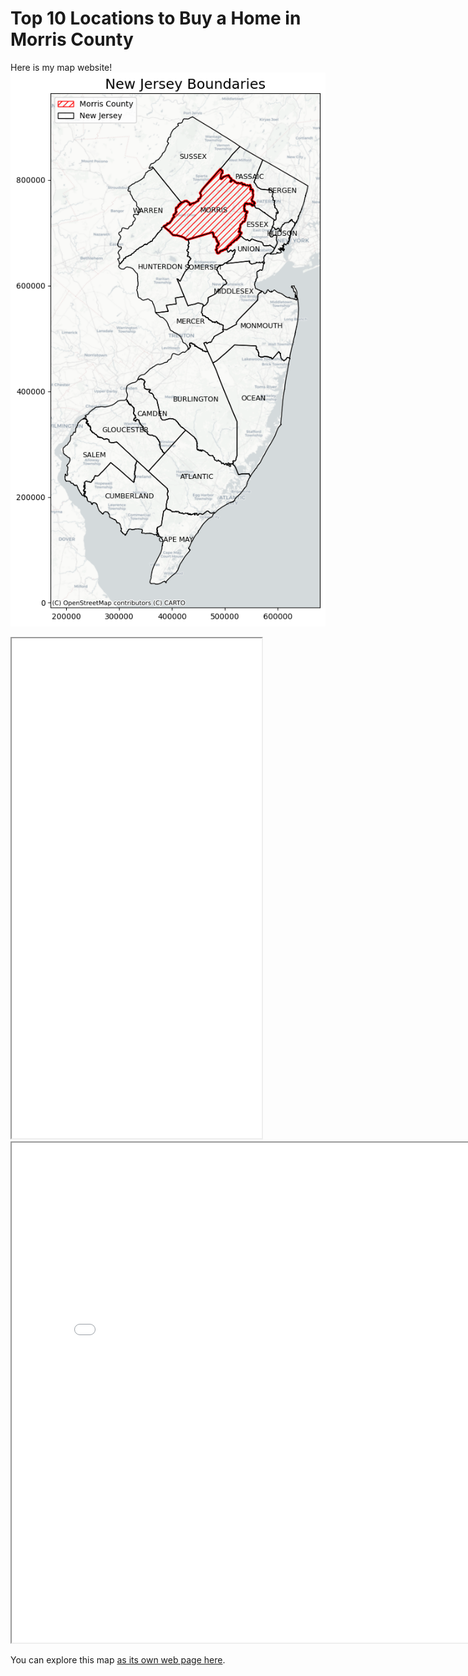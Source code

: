 # Top 10 Locations to Buy a Home in Morris County 

Here is my map website!
![Beautiful view of Morris County](New_Jersey.png)

<iframe src=".html" height= "800" width= "400" ></iframe> 


<iframe src=".html" height= "800" width= "800" ></iframe> 

You can explore this map [as its own web page here](morris_county_comprehensive_analysis.html).
